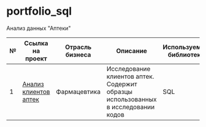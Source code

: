 # portfolio_sql
Анализ данных "Аптеки"

№ | Ссылка на проект | Отрасль бизнеса | Описание | Используемые библиотеки | Презентация проекта 
---|---|---|---|---|---|
 1| [Анализ клиентов аптек](https://github.com/YugaScFM/portfolio_sql/blob/41f15fb55484f82b4f0a383fc19942e569ec80c5/%D1%81%D0%B0%D0%BC%D1%8B%D0%B5%20%D1%87%D0%B0%D1%81%D1%82%D1%8B%D0%B5%20%D0%BA%D0%BB%D0%B8%D0%B5%D0%BD%D1%82%D1%8B.sql) | Фармацевтика| Исследование клиентов аптек. Содержит образцы использованных в исследовании кодов | SQL| [В данной работе презентация не представлена]
